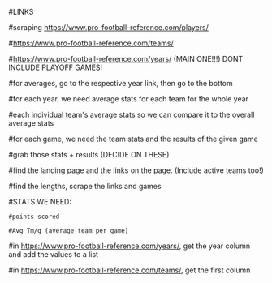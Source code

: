 #LINKS

#scraping https://www.pro-football-reference.com/players/

#https://www.pro-football-reference.com/teams/

#https://www.pro-football-reference.com/years/ (MAIN ONE!!!) DONT INCLUDE PLAYOFF GAMES!

#for averages, go to the respective year link, then go to the bottom

#for each year, we need average stats for each team for the whole year

#each individual team's average stats so we can compare it to the overall average stats

#for each game, we need the team stats and the results of the given game

#grab those stats + results (DECIDE ON THESE)

#find the landing page and the links on the page. (Include active teams too!)

#find the lengths, scrape the links and games

#STATS WE NEED:

    #points scored

    #Avg Tm/g (average team per game)

#in https://www.pro-football-reference.com/years/, get the year column and add the values to a list

#in https://www.pro-football-reference.com/teams/, get the first column

